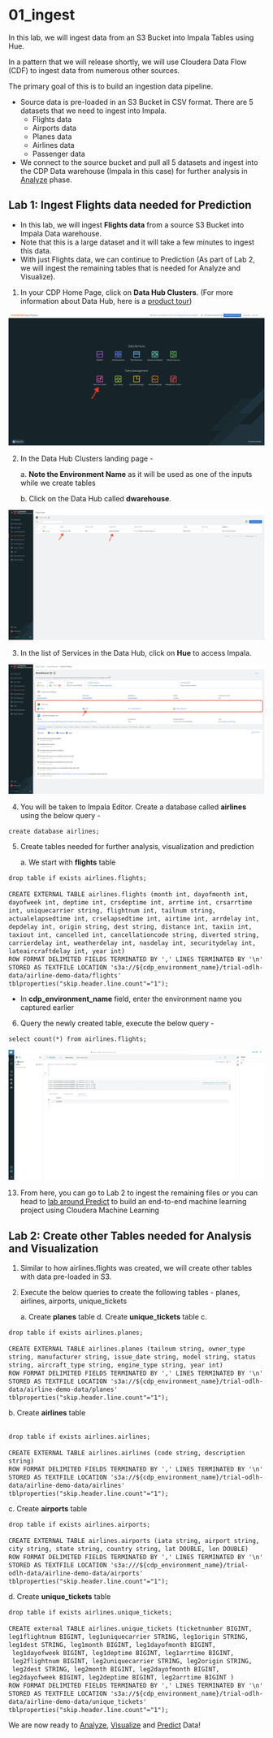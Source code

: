 # 01_ingest

In this lab, we will ingest data from an S3 Bucket into Impala Tables using Hue. 

In a pattern that we will release shortly, we will use Cloudera Data Flow (CDF) to ingest data from numerous other sources. 

The primary goal of this is to build an ingestion data pipeline.
- Source data is pre-loaded in an S3 Bucket in CSV format. There are 5 datasets that we need to ingest into Impala.
    - Flights data
    - Airports data
    - Planes data
    - Airlines data
    - Passenger data
- We connect to the source bucket and pull all 5 datasets and ingest into the CDP Data warehouse (Impala in this case) for further analysis in [Analyze](02_analyze.md) phase.

## Lab 1: Ingest Flights data needed for Prediction

- In this lab, we will ingest **Flights data** from a source S3 Bucket into Impala Data warehouse. 
- Note that this is a large dataset and it will take a few minutes to ingest this data. 
- With just Flights data, we can continue to Prediction (As part of Lab 2, we will ingest the remaining tables that is needed for Analyze and Visualize).

1. In your CDP Home Page, click on **Data Hub Clusters**. (For more information about Data Hub, here is a [product tour](https://www.cloudera.com/products/data-hub/cdp-tour-data-hub.html))

![Screen_Shot_2023_04_23_at_2_27_29_PM.png](images/Screen_Shot_2023_04_23_at_2_27_29_PM.png)

2. In the Data Hub Clusters landing page - 

   a. **Note the Environment Name** as it will be used as one of the inputs while we create tables
   
   b. Click on the Data Hub called **dwarehouse**. 

![Screenshot_2023_05_31_at_5_13_05_PM.png](images/Screenshot_2023_05_31_at_5_13_05_PM.png)

3. In the list of Services in the Data Hub, click on **Hue** to access Impala.

![Screenshot_2023_05_31_at_5_13_36_PM.png](images/Screenshot_2023_05_31_at_5_13_36_PM.png)

4. You will be taken to Impala Editor. Create a database called **airlines** using the below query - 

```
create database airlines;
```

5. Create tables needed for further analysis, visualization and prediction

   a. We start with **flights** table

```
drop table if exists airlines.flights;

CREATE EXTERNAL TABLE airlines.flights (month int, dayofmonth int, dayofweek int, deptime int, crsdeptime int, arrtime int, crsarrtime int, uniquecarrier string, flightnum int, tailnum string, actualelapsedtime int, crselapsedtime int, airtime int, arrdelay int, depdelay int, origin string, dest string, distance int, taxiin int, taxiout int, cancelled int, cancellationcode string, diverted string, carrierdelay int, weatherdelay int, nasdelay int, securitydelay int, lateaircraftdelay int, year int)
ROW FORMAT DELIMITED FIELDS TERMINATED BY ',' LINES TERMINATED BY '\n'
STORED AS TEXTFILE LOCATION 's3a://${cdp_environment_name}/trial-odlh-data/airline-demo-data/flights' tblproperties("skip.header.line.count"="1");

```

* In **cdp_environment_name** field, enter the environment name you captured earlier

6. Query the newly created table, execute the below query - 

```
select count(*) from airlines.flights;
```

![Screenshot20230531at52523PM.png](images/Screenshot20230531at52523PM.png)

13. From here, you can go to Lab 2 to ingest the remaining files or you can head to [lab around Predict](04_predict.md) to build an end-to-end machine learning project using Cloudera Machine Learning

## Lab 2: Create other Tables needed for Analysis and Visualization

1. Similar to how airlines.flights was created, we will create other tables with data pre-loaded in S3.
2. Execute the below queries to create the following tables - planes, airlines, airports, unique_tickets

   a. Create **planes** table
   d. Create **unique_tickets** table
   c. 

```
drop table if exists airlines.planes;

CREATE EXTERNAL TABLE airlines.planes (tailnum string, owner_type string, manufacturer string, issue_date string, model string, status string, aircraft_type string, engine_type string, year int)
ROW FORMAT DELIMITED FIELDS TERMINATED BY ',' LINES TERMINATED BY '\n'
STORED AS TEXTFILE LOCATION 's3a://${cdp_environment_name}/trial-odlh-data/airline-demo-data/planes' tblproperties("skip.header.line.count"="1");
```

   b. Create **airlines** table    

```

drop table if exists airlines.airlines;

CREATE EXTERNAL TABLE airlines.airlines (code string, description string) 
ROW FORMAT DELIMITED FIELDS TERMINATED BY ',' LINES TERMINATED BY '\n'
STORED AS TEXTFILE LOCATION 's3a://${cdp_environment_name}/trial-odlh-data/airline-demo-data/airlines' tblproperties("skip.header.line.count"="1");

```

   c. Create **airports** table

```
drop table if exists airlines.airports;

CREATE EXTERNAL TABLE airlines.airports (iata string, airport string, city string, state string, country string, lat DOUBLE, lon DOUBLE)
ROW FORMAT DELIMITED FIELDS TERMINATED BY ',' LINES TERMINATED BY '\n'
STORED AS TEXTFILE LOCATION 's3a:///${cdp_environment_name}/trial-odlh-data/airline-demo-data/airports' tblproperties("skip.header.line.count"="1");

```

   d. Create **unique_tickets** table

```
drop table if exists airlines.unique_tickets;

CREATE external TABLE airlines.unique_tickets (ticketnumber BIGINT, leg1flightnum BIGINT, leg1uniquecarrier STRING, leg1origin STRING,   leg1dest STRING, leg1month BIGINT, leg1dayofmonth BIGINT,   
 leg1dayofweek BIGINT, leg1deptime BIGINT, leg1arrtime BIGINT,   
 leg2flightnum BIGINT, leg2uniquecarrier STRING, leg2origin STRING,   
 leg2dest STRING, leg2month BIGINT, leg2dayofmonth BIGINT,   leg2dayofweek BIGINT, leg2deptime BIGINT, leg2arrtime BIGINT ) 
ROW FORMAT DELIMITED FIELDS TERMINATED BY ',' LINES TERMINATED BY '\n' 
STORED AS TEXTFILE LOCATION 's3a://${cdp_environment_name}/trial-odlh-data/airline-demo-data/unique_tickets' 
tblproperties("skip.header.line.count"="1");

```

We are now ready to [Analyze](02_analyze.md), [Visualize](03_visualize.md) and [Predict](04_predict.md) Data!
